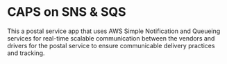# CAPS on SNS & SQS

This a postal service app that uses AWS Simple Notification and Queueing services for real-time scalable communication between the vendors and drivers for the postal service to ensure communicable delivery practices and tracking.
